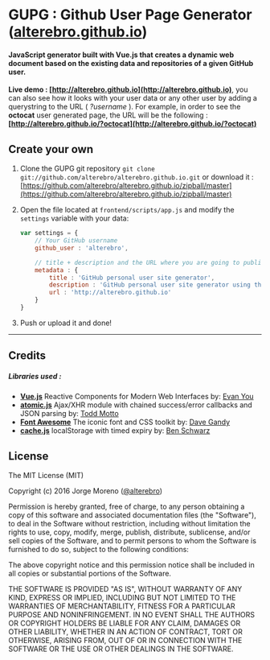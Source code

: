 # GUPG : Github User Page Generator ([alterebro.github.io](http://alterebro.github.io))

#### JavaScript generator built with Vue.js that creates a dynamic web document based on the existing data and repositories of a given GitHub user.

**Live demo : [http://alterebro.github.io](http://alterebro.github.io)**, you can also see how it looks with your user data or any other user by adding a querystring to the URL ( *?username* ).
For example, in order to see the **octocat** user generated page, the URL will be the following : **[http://alterebro.github.io/?octocat](http://alterebro.github.io/?octocat)**


## Create your own

1. Clone the GUPG git repository `git clone git://github.com/alterebro/alterebro.github.io.git` or download it : [https://github.com/alterebro/alterebro.github.io/zipball/master](https://github.com/alterebro/alterebro.github.io/zipball/master)

2. Open the file located at `frontend/scripts/app.js` and modify the `settings` variable with your data:

	```javascript
	var settings = {
		// Your GitHub username
	    github_user : 'alterebro',

		// title + description and the URL where you are going to publish your own GUPG.
	    metadata : {
	        title : 'GitHub personal user site generator',
	        description : 'GitHub personal user site generator using the GitHub public API and Vue.js : alterebro.github.io',
	        url : 'http://alterebro.github.io'
	    }
	}
	```
3. Push or upload it and done!

---

## Credits

##### Libraries used :

- **[Vue.js](https://vuejs.org/)** Reactive Components for Modern Web Interfaces by: [Evan You](http://evanyou.me/)
- **[atomic.js](https://github.com/toddmotto/atomic)** Ajax/XHR module with chained success/error callbacks and JSON parsing by: [Todd Motto](https://toddmotto.com/)
- **[Font Awesome](https://fortawesome.github.io/Font-Awesome/)** The iconic font and CSS toolkit by: [Dave Gandy](https://twitter.com/davegandy)
- **[cache.js](https://github.com/benschwarz/cache.js)** localStorage with timed expiry by: [Ben Schwarz](http://germanforblack.com/)


## License

The MIT License (MIT)

Copyright (c) 2016 Jorge Moreno ([@alterebro](https://twitter.com/alterebro))

Permission is hereby granted, free of charge, to any person obtaining a copy
of this software and associated documentation files (the "Software"), to deal
in the Software without restriction, including without limitation the rights
to use, copy, modify, merge, publish, distribute, sublicense, and/or sell
copies of the Software, and to permit persons to whom the Software is
furnished to do so, subject to the following conditions:

The above copyright notice and this permission notice shall be included in all
copies or substantial portions of the Software.

THE SOFTWARE IS PROVIDED "AS IS", WITHOUT WARRANTY OF ANY KIND, EXPRESS OR
IMPLIED, INCLUDING BUT NOT LIMITED TO THE WARRANTIES OF MERCHANTABILITY,
FITNESS FOR A PARTICULAR PURPOSE AND NONINFRINGEMENT. IN NO EVENT SHALL THE
AUTHORS OR COPYRIGHT HOLDERS BE LIABLE FOR ANY CLAIM, DAMAGES OR OTHER
LIABILITY, WHETHER IN AN ACTION OF CONTRACT, TORT OR OTHERWISE, ARISING FROM,
OUT OF OR IN CONNECTION WITH THE SOFTWARE OR THE USE OR OTHER DEALINGS IN THE
SOFTWARE.
